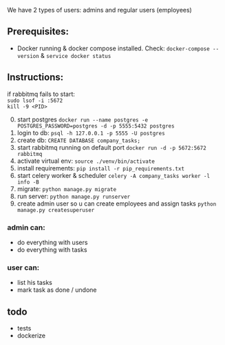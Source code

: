 We have 2 types of users: admins and regular users (employees)

## Prerequisites:
- Docker running & docker compose installed. Check: `docker-compose --version` & `service docker status`

## Instructions:


if rabbitmq fails to start:  
`sudo lsof -i :5672`  
`kill -9 <PID>`  

0. start postgres `docker run --name postgres -e POSTGRES_PASSWORD=postgres -d -p 5555:5432 postgres`
1. login to db: `psql -h 127.0.0.1 -p 5555 -U postgres`
2. create db: `CREATE DATABASE company_tasks;`
3. start rabbitmq running on default port `docker run -d -p 5672:5672 rabbitmq`
4. activate virtual env: `source ./venv/bin/activate`
5. install requirements: `pip install -r pip_requirements.txt`
6. start celery worker & scheduler `celery -A company_tasks worker -l info -B`
7. migrate: `python manage.py migrate`
8. run server: `python manage.py runserver`
9. create admin user so u can create employees and assign tasks `python manage.py createsuperuser`

### admin can:
- do everything with users
- do everything with tasks

### user can:
- list his tasks
- mark task as done / undone

## todo
- tests
- dockerize
